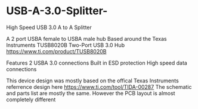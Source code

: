 # USB-A-3.0-Splitter-
High Speed USB 3.0 A to A Splitter

A 2 port USBA female to USBA male hub
Based around the Texas Instruments TUSB8020B Two-Port USB 3.0 Hub
https://www.ti.com/product/TUSB8020B


Features
2 USBA 3.0 connections
Built in ESD protection
High speed data connections

This device design was mostly based on the offical Texas Instruments referrence design here https://www.ti.com/tool/TIDA-00287
The schematic and parts list are mostly the same. However the PCB layout is almost completely different
